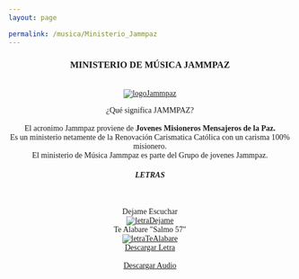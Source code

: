 ```yaml
---
layout: page

permalink: /musica/Ministerio_Jammpaz
---
```

<FONT FACE="roman">
<center>
<h3>MINISTERIO DE MÚSICA JAMMPAZ</h3>

<br>
<a href="/musica/Ministerio_Jammpaz"><img src="/assets/img/J2.jpg" alt="logoJammpaz"></a>
<br>

¿Qué significa JAMMPAZ?  
<br>
El acronimo Jammpaz proviene de <b>Jovenes Misioneros Mensajeros de la Paz.</b>  
Es un ministerio netamente de la Renovación Carismatica Católica con un carisma 100% misionero.<br>
El ministerio de Música Jammpaz es parte del Grupo de jovenes Jammpaz. 
<br>

<h4><b><i>LETRAS</i></b></h4><br>

Dejame Escuchar<br>
<a href="/musica/Ministerio_Jammpaz"><img src="/assets/img/letraDejame.JPG" alt="letraDejame"></a>
<br>
Te Alabare "Salmo 57"<br>
<a href="/musica/Ministerio_Jammpaz"><img src="/assets/img/letraTealabare.JPG" alt="letraTeAlabare"></a>
<br>
<a href="https://mega.nz/#!7c4j2YSY!Cr9CdYloufnKBnc6fgqWYaaot5xRLdhp2FDiZTZO9A0" class="btn-large waves-effect waves-light red">Descargar Letra</a>
<br><br>
<a href="https://mega.nz/#!CIolnJZR!nBCFm0DmuOncJR_NzFwUi-KW-Ht8uDMHaVYtwtH-AyY" class="btn-large waves-effect waves-light red">Descargar Audio</a>
<br><br>




 
 
</center>
</FONT>






<!-- SCM Music Player http://scmplayer.co -->
<script type="text/javascript" src="http://scmplayer.co/script.js" 
data-config="{'skin':'skins/scmRed/skin.css','volume':100,'autoplay':true,'shuffle':false,'repeat':1,'placement':'top','showplaylist':true,'playlist':[{'title':'Dejame escuchar\t','url':'https://youtu.be/KNlssusSA6w'},{'title':'Te alabare','url':'https://youtu.be/mI7ZXmwTDyg'},{'title':'Alebenlo','url':'https://youtu.be/OzQGQwVxFfY'},{'title':'Hossana','url':'https://youtu.be/jo7xq-Bbmug'},{'title':'Efesios 6, 13   ','url':'https://youtu.be/9sZFXWzFq04'}]}" ></script>
<!-- SCM Music Player script end -->
